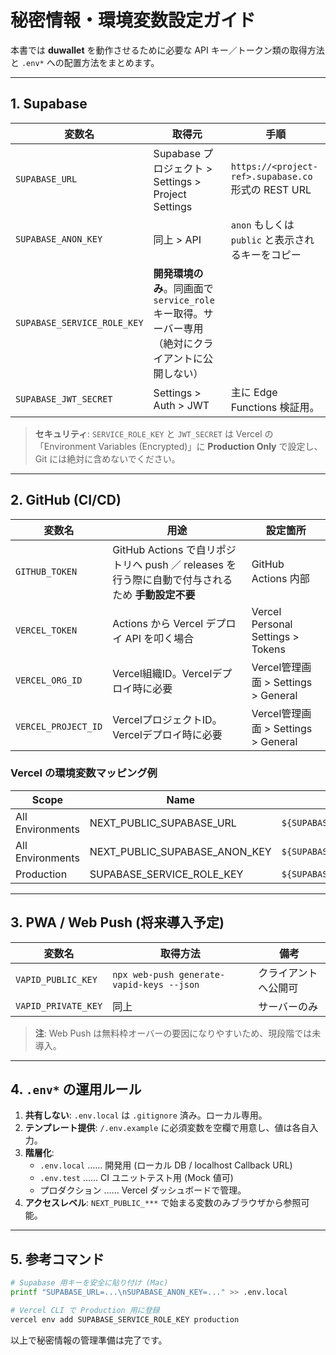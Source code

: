# 秘密情報・環境変数設定ガイド

本書では **duwallet** を動作させるために必要な API キー／トークン類の取得方法と `.env*` への配置方法をまとめます。

---
## 1. Supabase

| 変数名 | 取得元 | 手順 |
|---------|-------|------|
| `SUPABASE_URL` | Supabase プロジェクト > Settings > Project Settings | `https://<project-ref>.supabase.co` 形式の REST URL |
| `SUPABASE_ANON_KEY` | 同上 > API | `anon` もしくは `public` と表示されるキーをコピー |
| `SUPABASE_SERVICE_ROLE_KEY` | **開発環境のみ**。同画面で `service_role` キー取得。サーバー専用（絶対にクライアントに公開しない） |
| `SUPABASE_JWT_SECRET` | Settings > Auth > JWT | 主に Edge Functions 検証用。 | 

> **セキュリティ**: `SERVICE_ROLE_KEY` と `JWT_SECRET` は Vercel の「Environment Variables (Encrypted)」に **Production Only** で設定し、Git には絶対に含めないでください。

---
## 2. GitHub (CI/CD)

| 変数名 | 用途 | 設定箇所 |
|---------|------|----------|
| `GITHUB_TOKEN` | GitHub Actions で自リポジトリへ push ／ releases を行う際に自動で付与されるため **手動設定不要** | GitHub Actions 内部 |
| `VERCEL_TOKEN` | Actions から Vercel デプロイ API を叩く場合 | Vercel Personal Settings > Tokens |
| `VERCEL_ORG_ID` | Vercel組織ID。Vercelデプロイ時に必要 | Vercel管理画面 > Settings > General |
| `VERCEL_PROJECT_ID` | VercelプロジェクトID。Vercelデプロイ時に必要 | Vercel管理画面 > Settings > General |

### Vercel の環境変数マッピング例

| Scope | Name | Value |
|-------|------|-------|
| All Environments | NEXT_PUBLIC_SUPABASE_URL | `${SUPABASE_URL}` |
| All Environments | NEXT_PUBLIC_SUPABASE_ANON_KEY | `${SUPABASE_ANON_KEY}` |
| Production       | SUPABASE_SERVICE_ROLE_KEY | `${SUPABASE_SERVICE_ROLE_KEY}` |

---
## 3. PWA / Web Push (将来導入予定)

| 変数名 | 取得方法 | 備考 |
|---------|--------|------|
| `VAPID_PUBLIC_KEY` | `npx web-push generate-vapid-keys --json` | クライアントへ公開可 |
| `VAPID_PRIVATE_KEY`| 同上 | サーバーのみ |

> **注**: Web Push は無料枠オーバーの要因になりやすいため、現段階では未導入。

---
## 4. `.env*` の運用ルール

1. **共有しない**: `.env.local` は `.gitignore` 済み。ローカル専用。  
2. **テンプレート提供**: `/.env.example` に必須変数を空欄で用意し、値は各自入力。  
3. **階層化**: 
   * `.env.local` …… 開発用 (ローカル DB / localhost Callback URL)  
   * `.env.test` …… CI ユニットテスト用 (Mock 値可)  
   * プロダクション …… Vercel ダッシュボードで管理。
4. **アクセスレベル**: `NEXT_PUBLIC_***` で始まる変数のみブラウザから参照可能。  

---
## 5. 参考コマンド

```bash
# Supabase 用キーを安全に貼り付け (Mac)
printf "SUPABASE_URL=...\nSUPABASE_ANON_KEY=..." >> .env.local

# Vercel CLI で Production 用に登録
vercel env add SUPABASE_SERVICE_ROLE_KEY production
```

以上で秘密情報の管理準備は完了です。